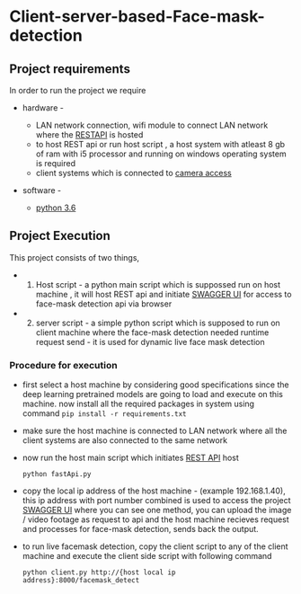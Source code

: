 # Client-server-based-Face-mask-detection

## Project requirements

<!-- @import "[TOC]" {cmd="toc" depthFrom=1 depthTo=6 orderedList=false} -->

<!-- code_chunk_output -->

In order to run the project we require 
 
* hardware - 
  * LAN network connection, wifi module to connect LAN network where the [RESTAPI](https://www.redhat.com/en/topics/api/what-is-a-rest-api) is hosted
  * to host REST api or run host script , a host system with atleast 8 gb of ram with i5 processor and running on windows operating system is required
  * client systems which is connected to [camera access](https://www.hunker.com/13419198/how-to-connect-a-cctv-camera-to-a-computer)
            

* software - 
  * [python 3.6](https://www.python.org/downloads/release/python-360/)
	  

## Project Execution

This project consists of two things,
    
* 1) Host script - a python main script which is suppossed run on host machine , it will host REST api and initiate [SWAGGER UI](https://swagger.io/tools/swagger-ui/) for access to face-mask detection api via browser

* 2) server script - a simple python script which is supposed to run on client machine where the face-mask detection needed runtime request send - it is used for dynamic live face mask detection

### Procedure for execution

*  first select a host machine by considering good specifications since the deep learning pretrained models are going to load and execute on this machine. now install all the required packages in system using command 
      ` pip install -r requirements.txt `
    
*  make sure the host machine is connected to LAN network where all the client systems are also connected to the same network
   
*  now run the host main script which initiates [REST API](https://en.wikipedia.org/wiki/Representational_state_transfer) host
       
      ` python fastApi.py `

*  copy the local ip address of the host machine - (example 192.168.1.40), this ip address with port number combined is used to access the project [SWAGGER UI](https://swagger.io/tools/swagger-ui/) where you can see one method, you can upload the image / video footage as request to api and the host machine recieves request and processes for face-mask detection, sends back the output.

*  to run live facemask detection, copy the client script to any of the client machine and execute the client side script with following command
   
   ` python client.py http://{host local ip address}:8000/facemask_detect `

